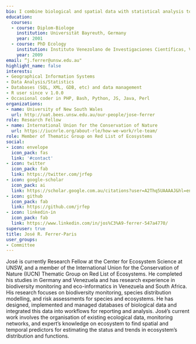 ```yaml
---
bio: I combine biological and spatial data with statistical analysis to study the distribution of species, ecosystems and their threats in order to inform conservation actions
education:
  courses:
  - course: Diplom-Biologe
    institution: Universität Bayreuth, Germany
    year: 2001
  - course: PhD Ecology
    institution: Instituto Venezolano de Investigaciones Científicas, Venezuela
    year: 2009
email: “j.ferrer@unsw.edu.au"
highlight_name: false
interests:
- Geographical Information Systems
- Data Analysis/Statistics
- Databases (SQL, XML, GDB, etc) and data management
- R user since v 1.0.0
- Occasional coder in PHP, Bash, Python, JS, Java, Perl
organizations:
- name: University of New South Wales
  url: http://uat.bees.unsw.edu.au/our-people/jose-ferrer
role: Research Fellow
- name: International Union for the Conservation of Nature
  url: https://iucnrle.org/about-rle/how-we-work/rle-team/
role: Member of Thematic Group on Red List of Ecosystems
social:
- icon: envelope
  icon_pack: fas
  link: '#contact'
- icon: twitter
  icon_pack: fab
  link: https://twitter.com/jrfep
- icon: google-scholar
  icon_pack: ai
  link: https://scholar.google.com.au/citations?user=A2Thq5UAAAAJ&hl=en
- icon: github
  icon_pack: fab
  link: https://github.com/jrfep  
- icon: linkedin-in
  icon_pack: fab
  link: https://www.linkedin.com/in/jos%C3%A9-ferrer-547a4770/
superuser: true
title: José R. Ferrer-Paris
user_groups:
- Committee
---
```


José is currently Research Fellow at the Center for Ecosystem Science at UNSW, and a member of the International Union for the Conservation of Nature (IUCN) Thematic Group on Red List of Ecosystems. He completed his studies in Germany and Venezuela and has research experience in biodiversity monitoring and eco-informatics in Venezuela and South Africa. His research focuses on biodiversity monitoring, species distribution modelling, and risk assessments for species and ecosystems. He has designed, implemented and managed databases of biological data and integrated this data into workflows for reporting and analysis. José’s current work involves the organisation of existing ecological data, monitoring networks, and expert’s knowledge on ecosystem to find spatial and temporal predictors for estimating the status and trends in ecosystem’s distribution and functions. 
